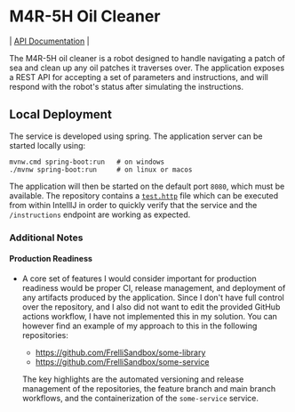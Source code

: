 # M4R-5H Oil Cleaner


| [API Documentation](http://localhost:8080/swagger-ui.html) | 

[comment]: <> (I would normally link to a staging or production environment for the above URLs rather than the 
localhost version.)

The M4R-5H oil cleaner is a robot designed to handle navigating a patch of sea and clean up any oil patches it traverses
over. The application exposes a REST API for accepting a set of parameters and instructions, and will respond with the
robot's status after simulating the instructions.

## Local Deployment

The service is developed using spring. The application server can be started locally using:

```
mvnw.cmd spring-boot:run   # on windows
./mvnw spring-boot:run     # on linux or macos
```

The application will then be started on the default port `8080`, which must be available. The repository contains a
[`test.http`](test.http) file which can be executed from within IntellIJ in order to quickly verify that the service and
the `/instructions` endpoint are working as expected. 

### Additional Notes

#### Production Readiness

- A core set of features I would consider important for production readiness would be proper CI, release management, and 
  deployment of any artifacts produced by the application. Since I don't have full control over the repository, and I 
  also did not want to edit the provided GitHub actions workflow, I have not implemented this in my solution. You can 
  however find an example of my approach to this in the following repositories:
  
    - https://github.com/FrelliSandbox/some-library
    - https://github.com/FrelliSandbox/some-service
  
  The key highlights are the automated versioning and release management of the repositories, the feature branch and 
  main branch workflows, and the containerization of the `some-service` service.
  